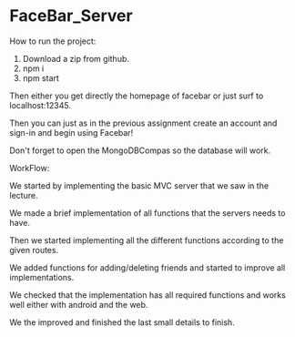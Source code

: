 # FaceBar_Server

How to run the project:

  1. Download a zip from github.
  2. npm i
  3. npm start

Then either you get directly the homepage of facebar or just surf to localhost:12345.

Then you can just as in the previous assignment create an account and sign-in and begin using Facebar!

Don't forget to open the MongoDBCompas so the database will work.


WorkFlow:

We started by implementing the basic MVC server that we saw in the lecture.

We made a brief implementation of all functions that the servers needs to have.

Then we started implementing all the different functions according to the given routes.

We added functions for adding/deleting friends and started to improve all implementations.

We checked that the implementation has all required functions and works well either with android and the web.

We the improved and finished the last small details to finish.
